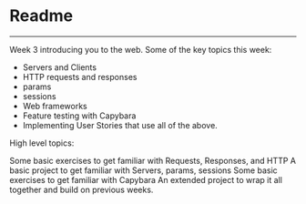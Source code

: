 # Readme
---------

Week 3 introducing you to the web. Some of the key topics this week:

- Servers and Clients
- HTTP requests and responses
- params
- sessions
- Web frameworks
- Feature testing with Capybara
- Implementing User Stories that use all of the above.

High level topics:

Some basic exercises to get familiar with Requests, Responses, and HTTP
A basic project to get familiar with Servers, params, sessions
Some basic exercises to get familiar with Capybara
An extended project to wrap it all together and build on previous weeks.